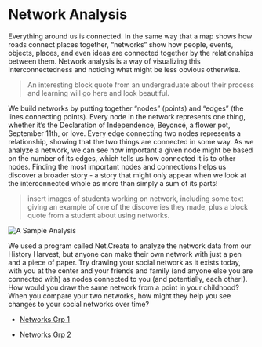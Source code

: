 # Network Analysis
Everything around us is connected. In the same way that a map shows how roads connect places together, “networks” show how people, events, objects, places, and even ideas are connected together by the relationships between them. Network analysis is a way of visualizing this interconnectedness and noticing what might be less obvious otherwise. 

>An interesting block quote from an undergraduate about their process and learning will go here and look beautiful.

We build networks by putting together “nodes” (points) and “edges” (the lines connecting points). Every node in the network represents one thing, whether it’s the Declaration of Independence, Beyoncé, a flower pot, September 11th, or love. Every edge connecting two nodes represents a relationship, showing that the two things are connected in some way.  As we analyze a network, we can see how important a given node might be based on the number of its edges, which tells us how connected it is to other nodes. Finding the most important nodes and connections helps us discover a broader story - a story that might only appear when we look at the interconnected whole as more than simply a sum of its parts!

>insert images of students working on network, including some text giving an example of one of the discoveries they made, plus a block quote from a student about using networks. 

![A Sample Analysis](/H301HistoryHarvest/assets/images/network1.JPG)

We used a program called Net.Create to analyze the network data from our History Harvest, but anyone can make their own network with just a pen and a piece of paper. Try drawing your social network as it exists today, with you at the center and your friends and family (and anyone else you are connected with) as nodes connected to you (and potentially, each other!). How would you draw the same network from a point in your childhood?  When you compare your two networks, how might they help you see changes to your social networks over time?

* [Networks Grp 1](http://192.241.128.149:3000/#/) 

* [Networks Grp 2](http://157.245.252.102:3000/#/) 
